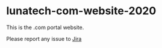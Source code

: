 # lunatech-com-website-2020

This is the .com portal website.

Please report any issue to [Jira](https://lunatech.atlassian.net/jira/software/projects/LGW/boards/10) 
